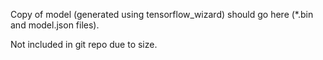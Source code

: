 Copy of model (generated using tensorflow_wizard) should go here (*.bin and
model.json files).

Not included in git repo due to size.